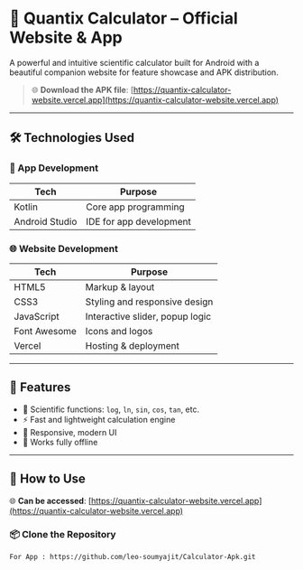 # 🔢 Quantix Calculator – Official Website & App

A powerful and intuitive scientific calculator built for Android with a beautiful companion website for feature showcase and APK distribution.

> 🌐 **Download the APK file**: [https://quantix-calculator-website.vercel.app](https://quantix-calculator-website.vercel.app)

---

## 🛠️ Technologies Used

### 📱 App Development
| Tech            | Purpose                  |
|-----------------|--------------------------|
| Kotlin          | Core app programming     |
| Android Studio  | IDE for app development  |

### 🌐 Website Development
| Tech            | Purpose                        |
|-----------------|--------------------------------|
| HTML5           | Markup & layout                |
| CSS3            | Styling and responsive design  |
| JavaScript      | Interactive slider, popup logic|
| Font Awesome    | Icons and logos                |
| Vercel          | Hosting & deployment           |

---

## 🚀 Features

- 🎯 Scientific functions: `log`, `ln`, `sin`, `cos`, `tan`, etc.
- ⚡ Fast and lightweight calculation engine
- 🎨 Responsive, modern UI
- 📴 Works fully offline
---

## 🧠 How to Use

🌐 **Can be accessed**: [https://quantix-calculator-website.vercel.app](https://quantix-calculator-website.vercel.app)
### 📦 Clone the Repository
```bash
For App : https://github.com/leo-soumyajit/Calculator-Apk.git
